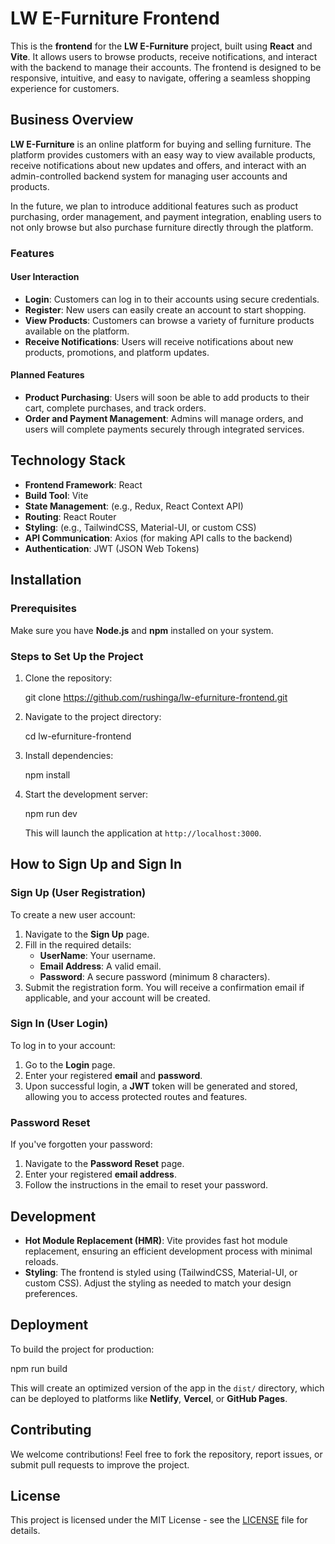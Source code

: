 

# LW E-Furniture Frontend

This is the **frontend** for the **LW E-Furniture** project, built using **React** and **Vite**. It allows users to browse products, receive notifications, and interact with the backend to manage their accounts. The frontend is designed to be responsive, intuitive, and easy to navigate, offering a seamless shopping experience for customers.

## Business Overview

**LW E-Furniture** is an online platform for buying and selling furniture. The platform provides customers with an easy way to view available products, receive notifications about new updates and offers, and interact with an admin-controlled backend system for managing user accounts and products.

In the future, we plan to introduce additional features such as product purchasing, order management, and payment integration, enabling users to not only browse but also purchase furniture directly through the platform.

### Features

#### User Interaction
- **Login**: Customers can log in to their accounts using secure credentials.
- **Register**: New users can easily create an account to start shopping.
- **View Products**: Customers can browse a variety of furniture products available on the platform.
- **Receive Notifications**: Users will receive notifications about new products, promotions, and platform updates.

#### Planned Features
- **Product Purchasing**: Users will soon be able to add products to their cart, complete purchases, and track orders.
- **Order and Payment Management**: Admins will manage orders, and users will complete payments securely through integrated services.

## Technology Stack

- **Frontend Framework**: React
- **Build Tool**: Vite
- **State Management**: (e.g., Redux, React Context API)
- **Routing**: React Router
- **Styling**: (e.g., TailwindCSS, Material-UI, or custom CSS)
- **API Communication**: Axios (for making API calls to the backend)
- **Authentication**: JWT (JSON Web Tokens)

## Installation

### Prerequisites
Make sure you have **Node.js** and **npm** installed on your system.

### Steps to Set Up the Project
1. Clone the repository:
   
   git clone https://github.com/rushinga/lw-efurniture-frontend.git
   

2. Navigate to the project directory:
   
   cd lw-efurniture-frontend
   

3. Install dependencies:
   
   npm install
   

4. Start the development server:
   
   npm run dev
   

   This will launch the application at `http://localhost:3000`.

## How to Sign Up and Sign In

### Sign Up (User Registration)
To create a new user account:
1. Navigate to the **Sign Up** page.
2. Fill in the required details:
   - **UserName**: Your username.
   - **Email Address**: A valid email.
   - **Password**: A secure password (minimum 8 characters).
3. Submit the registration form. You will receive a confirmation email if applicable, and your account will be created.

### Sign In (User Login)
To log in to your account:
1. Go to the **Login** page.
2. Enter your registered **email** and **password**.
3. Upon successful login, a **JWT** token will be generated and stored, allowing you to access protected routes and features.

### Password Reset
If you've forgotten your password:
1. Navigate to the **Password Reset** page.
2. Enter your registered **email address**.
3. Follow the instructions in the email to reset your password.

## Development

- **Hot Module Replacement (HMR)**: Vite provides fast hot module replacement, ensuring an efficient development process with minimal reloads.
- **Styling**: The frontend is styled using (TailwindCSS, Material-UI, or custom CSS). Adjust the styling as needed to match your design preferences.

## Deployment

To build the project for production:

npm run build


This will create an optimized version of the app in the `dist/` directory, which can be deployed to platforms like **Netlify**, **Vercel**, or **GitHub Pages**.

## Contributing

We welcome contributions! Feel free to fork the repository, report issues, or submit pull requests to improve the project.

## License

This project is licensed under the MIT License - see the [LICENSE](LICENSE) file for details.

